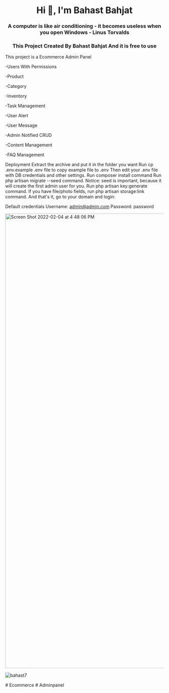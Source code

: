 <h1 align="center">Hi 👋, I'm Bahast Bahjat</h1>
<h3 align="center">A computer is like air conditioning - it becomes useless when you open Windows - Linus Torvalds</h3>

<h3 align="center">This Project Created By Bahast Bahjat And it is free to use</h3>

<p align="left"> This project is a Ecommerce Admin Panel </p>
<p align="left"> -Users With Permissions </p>
<p align="left"> -Product </p>
<p align="left"> -Category </p>
<p align="left"> -Inventory </p>
<p align="left"> -Task Management </p>
<p align="left"> -User Alert </p>
<p align="left"> -User Message </p>
<p align="left"> -Admin Notified CRUD </p>
<p align="left"> -Content Management </p>
<p align="left"> -FAQ Management </p>
<p align="left">Deployment
Extract the archive and put it in the folder you want
Run cp .env.example .env file to copy example file to .env
Then edit your .env file with DB credentials and other settings.
Run composer install command
Run php artisan migrate --seed command.
Notice: seed is important, because it will create the first admin user for you.
Run php artisan key:generate command.
If you have file/photo fields, run php artisan storage:link command.
And that's it, go to your domain and login:

Default credentials
Username: admin@admin.com
Password: password </p>

<img width="1440" alt="Screen Shot 2022-02-04 at 4 48 06 PM" src="https://user-images.githubusercontent.com/56611529/152542086-1409fce0-5a7f-40f0-a56e-f53b3cc5a118.png">



<p align="left"> <img src="https://komarev.com/ghpvc/?username=bahast7&label=Profile%20views&color=0e75b6&style=flat" alt="bahast7" /> </p>
# Ecommerce
# Adminpanel
